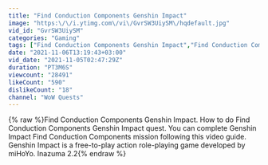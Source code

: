 ```yaml
---
title: "Find Conduction Components Genshin Impact"
image: "https:\/\/i.ytimg.com\/vi\/GvrSW3UiySM\/hqdefault.jpg"
vid_id: "GvrSW3UiySM"
categories: "Gaming"
tags: ["Find Conduction Components Genshin Impact","Find Conduction Components"]
date: "2021-11-06T13:19:43+03:00"
vid_date: "2021-11-05T02:47:29Z"
duration: "PT3M6S"
viewcount: "28491"
likeCount: "590"
dislikeCount: "18"
channel: "WoW Quests"
---
```

{% raw %}Find Conduction Components Genshin Impact. How to do Find Conduction Components Genshin Impact quest. You can complete Genshin Impact Find Conduction Components mission following this video guide. Genshin Impact is a free-to-play action role-playing game developed by miHoYo. Inazuma 2.2{% endraw %}
